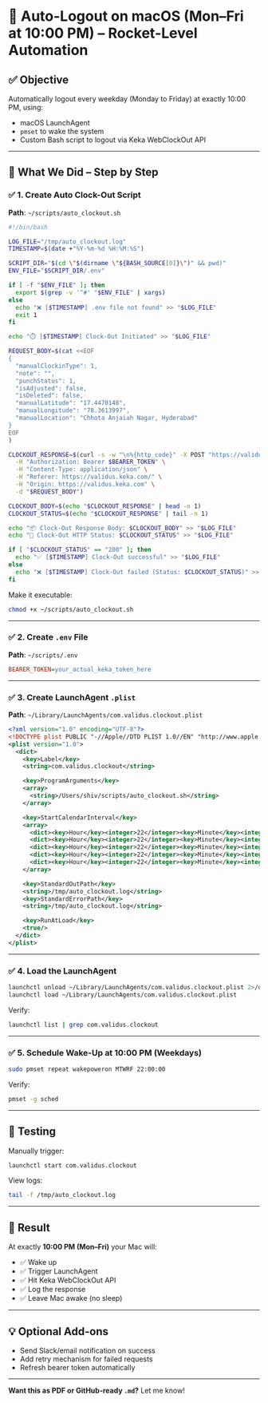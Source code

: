 # 🧠 Auto-Logout on macOS (Mon–Fri at 10:00 PM) – Rocket-Level Automation

## ✅ Objective

Automatically logout every weekday (Monday to Friday) at exactly 10:00 PM, using:

* macOS LaunchAgent
* `pmset` to wake the system
* Custom Bash script to logout via Keka WebClockOut API

---

## 🔧 What We Did – Step by Step

### ✅ 1. Create Auto Clock-Out Script

**Path**: `~/scripts/auto_clockout.sh`

```bash
#!/bin/bash

LOG_FILE="/tmp/auto_clockout.log"
TIMESTAMP=$(date +"%Y-%m-%d %H:%M:%S")

SCRIPT_DIR="$(cd \"$(dirname \"${BASH_SOURCE[0]}\")" && pwd)"
ENV_FILE="$SCRIPT_DIR/.env"

if [ -f "$ENV_FILE" ]; then
  export $(grep -v '^#' "$ENV_FILE" | xargs)
else
  echo "❌ [$TIMESTAMP] .env file not found" >> "$LOG_FILE"
  exit 1
fi

echo "⏱️ [$TIMESTAMP] Clock-Out Initiated" >> "$LOG_FILE"

REQUEST_BODY=$(cat <<EOF
{
  "manualClockinType": 1,
  "note": "",
  "punchStatus": 1,
  "isAdjusted": false,
  "isDeleted": false,
  "manualLatitude": "17.4470148",
  "manualLongitude": "78.3613997",
  "manualLocation": "Chhota Anjaiah Nagar, Hyderabad"
}
EOF
)

CLOCKOUT_RESPONSE=$(curl -s -w "\n%{http_code}" -X POST "https://validus.keka.com/k/attendance/api/mytime/attendance/webclockin" \
  -H "Authorization: Bearer $BEARER_TOKEN" \
  -H "Content-Type: application/json" \
  -H "Referer: https://validus.keka.com/" \
  -H "Origin: https://validus.keka.com" \
  -d "$REQUEST_BODY")

CLOCKOUT_BODY=$(echo "$CLOCKOUT_RESPONSE" | head -n 1)
CLOCKOUT_STATUS=$(echo "$CLOCKOUT_RESPONSE" | tail -n 1)

echo "📦 Clock-Out Response Body: $CLOCKOUT_BODY" >> "$LOG_FILE"
echo "📡 Clock-Out HTTP Status: $CLOCKOUT_STATUS" >> "$LOG_FILE"

if [ "$CLOCKOUT_STATUS" == "200" ]; then
  echo "✅ [$TIMESTAMP] Clock-Out successful" >> "$LOG_FILE"
else
  echo "❌ [$TIMESTAMP] Clock-Out failed (Status: $CLOCKOUT_STATUS)" >> "$LOG_FILE"
fi
```

Make it executable:

```bash
chmod +x ~/scripts/auto_clockout.sh
```

---

### ✅ 2. Create `.env` File

**Path**: `~/scripts/.env`

```ini
BEARER_TOKEN=your_actual_keka_token_here
```

---

### ✅ 3. Create LaunchAgent `.plist`

**Path**: `~/Library/LaunchAgents/com.validus.clockout.plist`

```xml
<?xml version="1.0" encoding="UTF-8"?>
<!DOCTYPE plist PUBLIC "-//Apple//DTD PLIST 1.0//EN" "http://www.apple.com/DTDs/PropertyList-1.0.dtd">
<plist version="1.0">
  <dict>
    <key>Label</key>
    <string>com.validus.clockout</string>

    <key>ProgramArguments</key>
    <array>
      <string>/Users/shiv/scripts/auto_clockout.sh</string>
    </array>

    <key>StartCalendarInterval</key>
    <array>
      <dict><key>Hour</key><integer>22</integer><key>Minute</key><integer>0</integer><key>Weekday</key><integer>1</integer></dict>
      <dict><key>Hour</key><integer>22</integer><key>Minute</key><integer>0</integer><key>Weekday</key><integer>2</integer></dict>
      <dict><key>Hour</key><integer>22</integer><key>Minute</key><integer>0</integer><key>Weekday</key><integer>3</integer></dict>
      <dict><key>Hour</key><integer>22</integer><key>Minute</key><integer>0</integer><key>Weekday</key><integer>4</integer></dict>
      <dict><key>Hour</key><integer>22</integer><key>Minute</key><integer>0</integer><key>Weekday</key><integer>5</integer></dict>
    </array>

    <key>StandardOutPath</key>
    <string>/tmp/auto_clockout.log</string>
    <key>StandardErrorPath</key>
    <string>/tmp/auto_clockout.log</string>

    <key>RunAtLoad</key>
    <true/>
  </dict>
</plist>
```

---

### ✅ 4. Load the LaunchAgent

```bash
launchctl unload ~/Library/LaunchAgents/com.validus.clockout.plist 2>/dev/null
launchctl load ~/Library/LaunchAgents/com.validus.clockout.plist
```

Verify:

```bash
launchctl list | grep com.validus.clockout
```

---

### ✅ 5. Schedule Wake-Up at 10:00 PM (Weekdays)

```bash
sudo pmset repeat wakepoweron MTWRF 22:00:00
```

Verify:

```bash
pmset -g sched
```

---

## 🧪 Testing

Manually trigger:

```bash
launchctl start com.validus.clockout
```

View logs:

```bash
tail -f /tmp/auto_clockout.log
```

---

## 🧨 Result

At exactly **10:00 PM (Mon–Fri)** your Mac will:

* ✅ Wake up
* ✅ Trigger LaunchAgent
* ✅ Hit Keka WebClockOut API
* ✅ Log the response
* ✅ Leave Mac awake (no sleep)

---

## 💡 Optional Add-ons

* Send Slack/email notification on success
* Add retry mechanism for failed requests
* Refresh bearer token automatically

---

**Want this as PDF or GitHub-ready `.md`?** Let me know!
